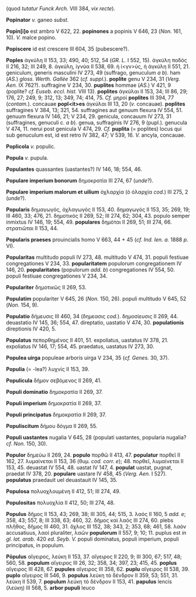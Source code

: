 (quod *tutatur Funck Arch.* VIII 384, *vix recte*).

**Popinator** *v.* ganeo *subst.*

**Popin\[i\]o** est ambro V 622, 22. **popinones** a popinis V 646, 23
(*Non.* 161, 10). *V.* malce popino.

**Popiscere** id est crescere III 604, 35 (pubescere?).

**Poples** ἀγκύλη II 153, 33; 490, 40; 512, 54 (*GR. L.* I 552, 15).
ἀγκύλη ποδός II 216, 32; III 249, 8. ἀγκύλη, ἰγνύα II 538, 69. ἡ
ἰ\<γν\>ύς, ἡ ἀγκύλη II 551, 21. geniculum, generis masculini IV 273, 49
(suffrago, genuculum *a b*). ham (*AS.*) *gloss. Werth. Gallée* 362 (*cf.
suppl.*). **poplite** genu V 234, 31 (*Verg. Aen.* IX 762?).
suffragine V 234, 30. **puplites** hommae (*AS.*) V 421, 9 (poplite?
*cf. Euseb. eccl. hist.* VIII 13). **poplites** ἀγκύλαι II 153, 34; III
86, 29; 176, 27; 249, 9; 312, 13; 349, 74; 414, 75. *Cf.* μηροί
**poplites** III 394, 77 (*contam.*). concauae **popl\<it\>es**
ἀγκύλαι III 13, 20 (*v.* concauae). **poplites** suffragines V 384, 13;
321, 54. suffragines aut genuum flexura IV 554, 51. genuum flexura IV
146, 21; V 234, 29. genicula, concauum IV 273, 31 (suffragines, genuculi
c. *a b*). genua, suffraginis IV 276, 9 (pupl.). genucula V 474, 11.
nerui post genicula V 474, 29. *Cf.* **puplita** (= poplites) locus qui
sub genuculum est, id est retro IV 382, 47; V 539, 16. *V.* ancyla,
concauae.

**Poplicola** *v.* populic.

**Popula** *v.* pupula.

**Populantes** quassantes (uastantes?) IV 146, 18; 554, 46.

**Populare imperium bonorum** δημοκρατία III 274, 67 (*unde*?).

**Populare imperium malorum et uilium** ὀχλαρχία (ὁ ὁλαρχία *cod.*) III
275, 2 (*unde*?).

**Popularis** δημαγωγός, ὀχλαγωγός II 153, 40. δημαγωγός II 153, 35;
269, 19; III 460, 33; 476, 21. δημοτικός II 269, 52; III 274, 62; 304,
43. populo semper inmixtus IV 146, 19; 554, 49. **populares** δημόται II
269, 51; III 274, 66. στρατιῶται II 153, 44.

**Popularis praeses** prouincialis homo V 663, 44 + 45 (*cf. Ind. Ien.
a.* 1888 *p.* VI).

**Popularitas** multitudo populi IV 273, 48. multitudo V 474, 31. populi
festiuae congregationes V 234, 33. **popularitatem** populorum
congregationem IV 146, 20. **popularitates** (populorum *add. b*)
congregationes IV 554, 50. populi festiuae congregationes V 234, 34.

**Populariter** δημοτικῶς II 269, 53.

**Populatim** populariter V 645, 26 (*Non.* 150, 26). populi multitudo V
645, 52 (*Non.* 154, 9).

**Populatio** δήμευσις III 460, 34 (δημεασις *cod.*). δημοσίευσις II
269, 44. deuastatio IV 145, 36; 554, 47. direptatio, uastatio V 474, 30.
**populationis** direptionis IV 420, 5.

**Populatus** πεπορθημένος II 401, 51. expoliatus, uastatus IV 378, 21.
expoliatus IV 146, 17; 554, 45. praedatus, uastatus IV 273, 30.

**Populea uirga** populeae arboris uirga V 234, 35 (*cf. Genes.* 30,
37).

**Populia** (= -lea?) λυχνίς II 153, 39.

**Populicula** δῆμον σεβόμενος II 269, 41.

**Populi dominatio** δημοκρατία II 269, 37.

**Populi imperium** δημοκρατία II 269, 37.

**Populi principatus** δημοκρατία II 269, 37.

**Populiscitum** δήμου δόγμα II 269, 55.

**Populi uastantes** nugalia V 645, 28 (populati uastantes, popularia
nugalia? *cf. Non.* 150, 30).

**Populor** δημεύω II 269, 24. **populo** πορθῶ II 413, 47.
**populatur** πορθεῖ II 162, 27. λυμαίνεται II 153, 36 (θυμ. *cod. corr.
e*); 48. πορθεῖ, λυμαίνεται II 153, 45. deuastat IV 554, 48. uastat IV
147, 4. **populat** uastat, pugnat, praedat IV 378, 20. **populare**
uastare IV 458, 45 (*Verg. Aen.* I 527). **populatus** praedauit uel
deuastauit IV 145, 35.

**Populosa** πολυοχλουμένη II 412, 51; III 274, 49.

**Populositas** πολυοχλία II 412, 50; III 274, 48.

**Populus** δῆμος II 153, 43; 269, 38; III 305, 44; 515, 3. λαός II 160,
5 *add. e*; 358, 43; 557, 8; III 338, 63; 460, 32. δῆμος καὶ λαός III
274, 60. plebs πλῆθος, δῆμος III 460, 31. ὄχλος III 152, 38; 343, 2;
353, 68; 461, 58. λαόν accusatiuus, λαοί pluraliter, λαῶν **populorum**
II 557, 9; 10; 11. puplus est *in gl. lat. arab.* 420 *ed. Seyb. V.*
populi dominatus, populi imperium, populi principatus, in populum.

**Pōpulus** αἴγειρος, λεύκη II 153, 37. αἴγειρος II 220, 9; III 300, 67;
517, 48; 560, 58. **populum** αἴγειρος III 26, 32; 358, 34; 397, 23;
415, 45. **poplus** αἴγειρος III 428, 67. **pupules** αἴγειρος III 358,
62. **puplu** αἴγειρος III 538, 39. **puplo** αἴγειρος III 546, 9.
**populus** λεύκη τὸ δένδρον II 359, 53; 551, 31. λεύκη II 539, 7.
**populum** λεύκη τὸ δένδρον II 153, 41. **papulus** lencis (λεύκη) III
568, 5. **arbor pupuli** leuco
